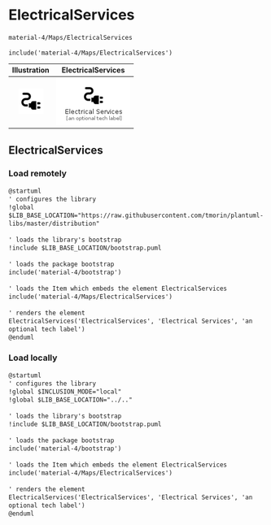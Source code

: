 # ElectricalServices


```text
material-4/Maps/ElectricalServices
```

```text
include('material-4/Maps/ElectricalServices')
```



| Illustration | ElectricalServices |
| :---: | :---: |
| ![illustration for Illustration](../../material-4/Maps/ElectricalServices.png) | ![illustration for ElectricalServices](../../material-4/Maps/ElectricalServices.Local.png) |




## ElectricalServices

### Load remotely
```plantuml
@startuml
' configures the library
!global $LIB_BASE_LOCATION="https://raw.githubusercontent.com/tmorin/plantuml-libs/master/distribution"

' loads the library's bootstrap
!include $LIB_BASE_LOCATION/bootstrap.puml

' loads the package bootstrap
include('material-4/bootstrap')

' loads the Item which embeds the element ElectricalServices
include('material-4/Maps/ElectricalServices')

' renders the element
ElectricalServices('ElectricalServices', 'Electrical Services', 'an optional tech label')
@enduml
```

### Load locally
```plantuml
@startuml
' configures the library
!global $INCLUSION_MODE="local"
!global $LIB_BASE_LOCATION="../.."

' loads the library's bootstrap
!include $LIB_BASE_LOCATION/bootstrap.puml

' loads the package bootstrap
include('material-4/bootstrap')

' loads the Item which embeds the element ElectricalServices
include('material-4/Maps/ElectricalServices')

' renders the element
ElectricalServices('ElectricalServices', 'Electrical Services', 'an optional tech label')
@enduml
```

